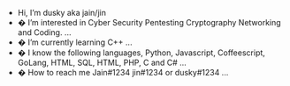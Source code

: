 - Hi, I’m dusky aka jain/jin
- � I’m interested in Cyber Security Pentesting Cryptography Networking and Coding. ...
- � I’m currently learning C++ ...
- � I know the following languages, Python, Javascript, Coffeescript, GoLang, HTML, SQL, HTML, PHP, C and C# ...
- � How to reach me Jain#1234 jin#1234 or dusky#1234 ...

<!---
dont skid rip code.
--->
